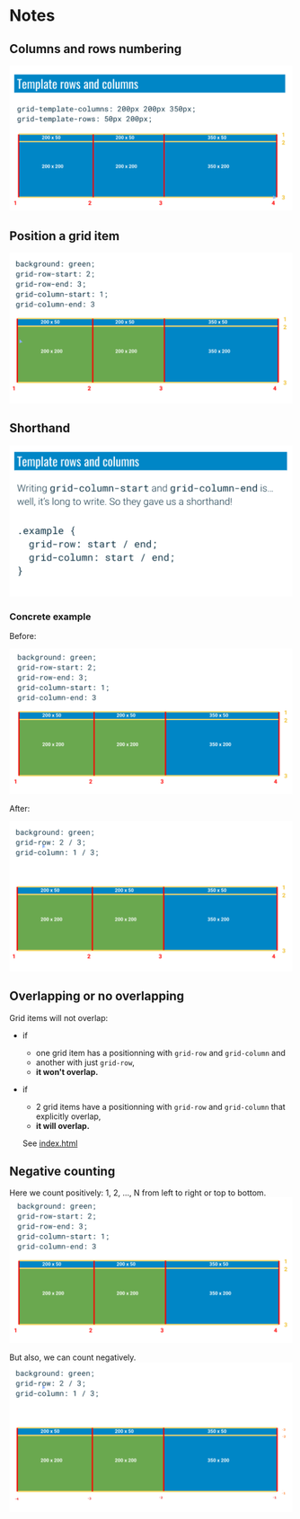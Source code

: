 # Notes

## Columns and rows numbering

![How to count columns and rows](img/Image.969.png)

## Position a grid item

![Position a grid item](img/Image.970.png)

## Shorthand

![Let's not write too much!](img/Image-001.png)

### Concrete example

Before:

![Without shorthand](img/Image-003.png)

After:

![With shorthand](img/Image-002.png)

## Overlapping or no overlapping

Grid items will not overlap:

- if

  - one grid item has a positionning with `grid-row` and `grid-column` and
  - another with just `grid-row`,
  - **it won't overlap.**

- if

  - 2 grid items have a positionning with `grid-row` and `grid-column` that explicitly overlap,
  - **it will overlap.**

  See [index.html](index.html)

## Negative counting

Here we count positively: 1, 2, ..., N from left to right or top to bottom.
![How to count positively](img/Image-003.png)

But also, we can count negatively.
![How to count negatively](img/Image-004.png)

